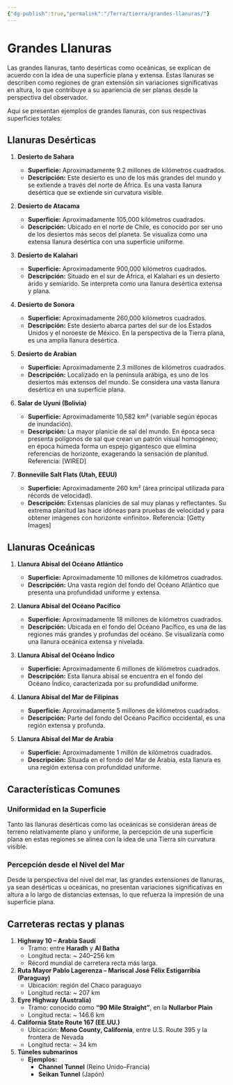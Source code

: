 ```yaml
---
{"dg-publish":true,"permalink":"/Terra/tierra/grandes-llanuras/"}
---
```



# Grandes Llanuras

Las grandes llanuras, tanto desérticas como oceánicas, se explican de acuerdo con la idea de una superficie plana y extensa. Estas llanuras se describen como regiones de gran extensión sin variaciones significativas en altura, lo que contribuye a su apariencia de ser planas desde la perspectiva del observador.

Aquí se presentan ejemplos de grandes llanuras, con sus respectivas superficies totales:

## Llanuras Desérticas

1. **Desierto de Sahara**
   - **Superficie:** Aproximadamente 9.2 millones de kilómetros cuadrados.
   - **Descripción:** Este desierto es uno de los más grandes del mundo y se extiende a través del norte de África. Es una vasta llanura desértica que se extiende sin curvatura visible.

2. **Desierto de Atacama**
   - **Superficie:** Aproximadamente 105,000 kilómetros cuadrados.
   - **Descripción:** Ubicado en el norte de Chile, es conocido por ser uno de los desiertos más secos del planeta. Se visualiza como una extensa llanura desértica con una superficie uniforme.

3. **Desierto de Kalahari**
   - **Superficie:** Aproximadamente 900,000 kilómetros cuadrados.
   - **Descripción:** Situado en el sur de África, el Kalahari es un desierto árido y semiarido. Se interpreta como una llanura desértica extensa y plana.

4. **Desierto de Sonora**
   - **Superficie:** Aproximadamente 260,000 kilómetros cuadrados.
   - **Descripción:** Este desierto abarca partes del sur de los Estados Unidos y el noroeste de México. En la perspectiva de la Tierra plana, es una amplia llanura desértica.

5. **Desierto de Arabian**
   - **Superficie:** Aproximadamente 2.3 millones de kilómetros cuadrados.
   - **Descripción:** Localizado en la península arábiga, es uno de los desiertos más extensos del mundo. Se considera una vasta llanura desértica en una superficie plana.

6. **Salar de Uyuni (Bolivia)**
   - **Superficie:** Aproximadamente 10,582 km² (variable según épocas de inundación).
   - **Descripción:** La mayor planicie de sal del mundo. En época seca presenta polígonos de sal que crean un patrón visual homogéneo; en época húmeda forma un espejo gigantesco que elimina referencias de horizonte, exagerando la sensación de planitud. Referencia: [WIRED]

7. **Bonneville Salt Flats (Utah, EEUU)**
   - **Superficie:** Aproximadamente 260 km² (área principal utilizada para récords de velocidad).
   - **Descripción:** Extensas planicies de sal muy planas y reflectantes. Su extrema planitud las hace idóneas para pruebas de velocidad y para obtener imágenes con horizonte «infinito». Referencia: [Getty Images]

## Llanuras Oceánicas

1. **Llanura Abisal del Océano Atlántico**
   - **Superficie:** Aproximadamente 10 millones de kilómetros cuadrados.
   - **Descripción:** Una vasta región del fondo del Océano Atlántico que presenta una profundidad uniforme y extensa.

2. **Llanura Abisal del Océano Pacífico**
   - **Superficie:** Aproximadamente 18 millones de kilómetros cuadrados.
   - **Descripción:** Ubicada en el fondo del Océano Pacífico, es una de las regiones más grandes y profundas del océano. Se visualizaría como una llanura oceánica extensa y nivelada.

3. **Llanura Abisal del Océano Índico**
   - **Superficie:** Aproximadamente 6 millones de kilómetros cuadrados.
   - **Descripción:** Esta llanura abisal se encuentra en el fondo del Océano Índico, caracterizada por su profundidad uniforme.

4. **Llanura Abisal del Mar de Filipinas**
   - **Superficie:** Aproximadamente 5 millones de kilómetros cuadrados.
   - **Descripción:** Parte del fondo del Océano Pacífico occidental, es una región extensa y profunda.

5. **Llanura Abisal del Mar de Arabia**
   - **Superficie:** Aproximadamente 1 millón de kilómetros cuadrados.
   - **Descripción:** Situada en el fondo del Mar de Arabia, esta llanura es una región extensa con profundidad uniforme.

## Características Comunes

### Uniformidad en la Superficie

Tanto las llanuras desérticas como las oceánicas se consideran áreas de terreno relativamente plano y uniforme, la percepción de una superficie plana en estas regiones se alinea con la idea de una Tierra sin curvatura visible.

### Percepción desde el Nivel del Mar

Desde la perspectiva del nivel del mar, las grandes extensiones de llanuras, ya sean desérticas u oceánicas, no presentan variaciones significativas en altura a lo largo de distancias extensas, lo que refuerza la impresión de una superficie plana.

## Carreteras rectas y planas

1. **Highway 10 – Arabia Saudí**
    - Tramo: entre **Haradh** y **Al Batha**
    - Longitud recta: ~ 240–256 km
    - Récord mundial de carretera recta más larga.
2. **Ruta Mayor Pablo Lagerenza – Mariscal José Félix Estigarribia (Paraguay)**
    - Ubicación: región del Chaco paraguayo
    - Longitud recta: ~ 207 km
3. **Eyre Highway (Australia)**
    - Tramo: conocido como **“90 Mile Straight”**, en la **Nullarbor Plain**
    - Longitud recta: ~ 146.6 km
4. **California State Route 167 (EE.UU.)**
    - Ubicación: **Mono County, California**, entre U.S. Route 395 y la frontera de Nevada
    - Longitud recta: ~ 34 km
5. **Túneles submarinos**
    - **Ejemplos:**
       - **Channel Tunnel** (Reino Unido–Francia)
       - **Seikan Tunnel** (Japón)
